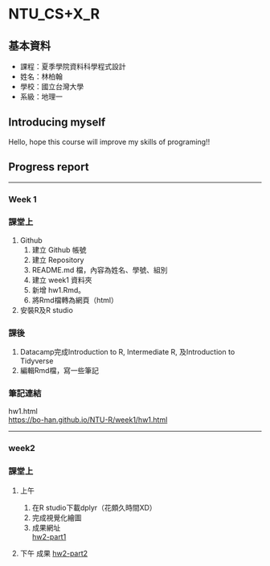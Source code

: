 # NTU_CS+X_R

## 基本資料
* 課程：夏季學院資料科學程式設計<br />
* 姓名：林柏翰<br />
* 學校：國立台灣大學<br />
* 系級：地理一<br />

## Introducing myself
Hello, hope this course will improve my skills of programing!!

## Progress report

---
### Week 1
### 課堂上
1. Github
   1. 建立 Github 帳號
   2. 建立 Repository
   3. README.md 檔，內容為姓名、學號、組別
   4. 建立 week1 資料夾
   5. 新增 hw1.Rmd。
   6. 將Rmd檔轉為網頁（html）
2. 安裝R及R studio

### 課後
1. Datacamp完成Introduction to R, Intermediate R, 及Introduction to Tidyverse
2. 編輯Rmd檔，寫一些筆記

### 筆記連結
hw1.html<br />
https://bo-han.github.io/NTU-R/week1/hw1.html

---
### week2
### 課堂上
1. 上午
   1. 在R studio下載dplyr（花頗久時間XD）
   2. 完成視覺化繪圖
   3. 成果網址<br />
[hw2-part1](https://bo-han.github.io/NTU-R/week2/hw2)

2. 下午
成果
[hw2-part2]()
